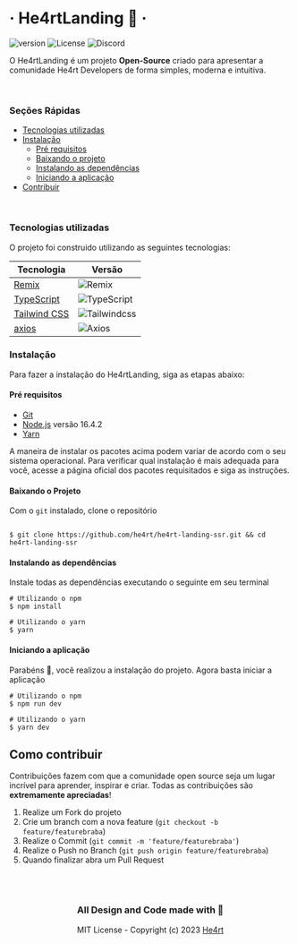 # &middot; He4rtLanding 💜 &middot;

![version](https://img.shields.io/github/package-json/v/he4rt/he4rt-landing)
![License](https://img.shields.io/github/license/he4rt/he4rt-landing)
![Discord](https://img.shields.io/discord/452926217558163456)

O He4rtLanding é um projeto **Open-Source** criado para apresentar a comunidade He4rt Developers de forma simples, moderna e intuitiva.

<br/>

### Seções Rápidas

- [Tecnologias utilizadas](#tecnologias-utilizadas)
- [Instalação](#instalação)
    - [Pré requisitos](#pré-requisitos)
    - [Baixando o projeto](#baixando-o-projeto)
    - [Instalando as dependências](#instalando-as-dependências)
    - [Iniciando a aplicação](#iniciando-a-aplicação)
- [Contribuir](#como-contribuir)

[//]: # (- [Documentação]&#40;./doc/Padroes.md&#41;)

<br/>

### Tecnologias utilizadas

O projeto foi construido utilizando as seguintes tecnologias:

| Tecnologia                                    | Versão                                                           |
|-----------------------------------------------|------------------------------------------------------------------|
| [Remix](https://remix.run/)                   | ![Remix](https://img.shields.io/badge/version-1.9-green)         |
| [TypeScript](https://www.typescriptlang.org/) | ![TypeScript](https://img.shields.io/badge/version-4.8.4-green)  |
| [Tailwind CSS](https://tailwindcss.com/)      | ![Tailwindcss](https://img.shields.io/badge/version-3.2.4-green) |
| [axios](https://axios-http.com/ptbr/)         | ![Axios](https://img.shields.io/badge/version-1.2.2-green)       |


### Instalação

Para fazer a instalação do He4rtLanding, siga as etapas abaixo:

#### **Pré requisitos**

- [Git](https://git-scm.com/downloads)
- [Node.js](https://nodejs.org/pt-br/) versão 16.4.2
- [Yarn](https://yarnpkg.com/)


A maneira de instalar os pacotes acima podem variar de acordo com o seu sistema operacional. Para verificar qual instalação é mais adequada para você, acesse a página oficial dos pacotes requisitados e siga as instruções.

#### **Baixando o Projeto**

Com o `git` instalado, clone o repositório

```shell

$ git clone https://github.com/he4rt/he4rt-landing-ssr.git && cd he4rt-landing-ssr
```

#### **Instalando as dependências**

Instale todas as dependências executando o seguinte em seu terminal

```shell
# Utilizando o npm
$ npm install

# Utilizando o yarn
$ yarn
```

#### **Iniciando a aplicação**

Parabéns 🎉, você realizou a instalação do projeto. Agora basta iniciar a aplicação

```shell
# Utilizando o npm
$ npm run dev

# Utilizando o yarn
$ yarn dev
```

## Como contribuir

Contribuições fazem com que a comunidade open source seja um lugar incrível para aprender, inspirar e criar. Todas as contribuições
são **extremamente apreciadas**!

1. Realize um Fork do projeto
2. Crie um branch com a nova feature (`git checkout -b feature/featurebraba`)
3. Realize o Commit (`git commit -m 'feature/featurebraba'`)
4. Realize o Push no Branch (`git push origin feature/featurebraba`)
5. Quando finalizar abra um Pull Request

<br />

[//]: # (Veja [Documentação]&#40;./doc/Padroes.md&#41; para saber mais sobre o projeto.)

<br />

<div style='text-align: center'>
  <h3>All Design and Code made with 💜</h3>

MIT License - Copyright (c) 2023 [He4rt](https://github.com/he4rt/)

</div>
